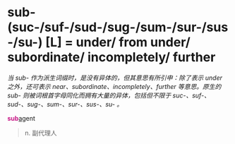 # sub-(suc-/suf-/sud-/sug-/sum-/sur-/sus-/su-) [L] = under/ from under/ subordinate/ incompletely/ further

*当 sub- 作为派生词缀时，是没有异体的，但其意思有所引申：除了表示 under 之外，还可表示 near、subordinate、incompletely、further 等意思。原生的 sub- 则被词根首字母同化而拥有大量的异体，包括但不限于 suc-、suf-、sud-、sug-、sum-、sur-、sus-、su- 。*

<b style="color: #C71585;">sub</b>[ag](_ag_.md)ent
> n. 副代理人